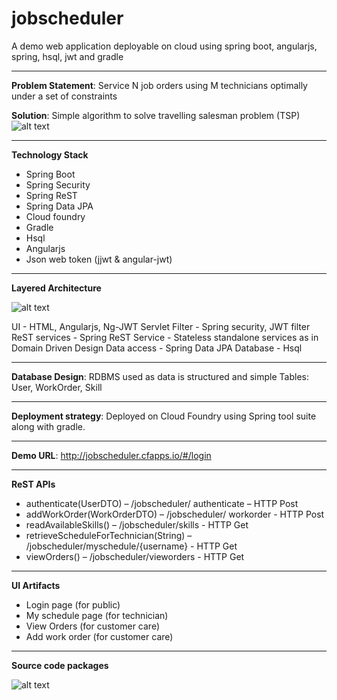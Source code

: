 # jobscheduler
A demo web application deployable on cloud using spring boot, angularjs, spring, hsql, jwt and gradle
***
**Problem Statement**: Service N job orders using M technicians optimally under a set of constraints

**Solution**: Simple algorithm to solve travelling salesman problem (TSP) 
![alt text](https://github.com/vinayvijay/jobscheduler/tree/master/images/tsp-solution.png "TSP Algorithm")
***
**Technology Stack** 
* Spring Boot 
* Spring Security 
* Spring ReST 
* Spring Data JPA 
* Cloud foundry 
* Gradle 
* Hsql 
* Angularjs 
* Json web token (jjwt & angular-jwt)

***

**Layered Architecture** 

![alt text](https://github.com/vinayvijay/jobscheduler/tree/master/images/architecture.png "Architecture")

  UI              - HTML, Angularjs, Ng-JWT
  Servlet Filter  - Spring security, JWT filter
  ReST services   - Spring ReST
  Service         - Stateless standalone services as in Domain Driven Design
  Data access     - Spring Data JPA
  Database        - Hsql 
***  
**Database Design**: RDBMS used as data is structured and simple
  Tables: User, WorkOrder, Skill
***
**Deployment strategy**: Deployed on Cloud Foundry using Spring tool suite along with gradle. 
***
**Demo URL**: http://jobscheduler.cfapps.io/#/login
***
**ReST APIs**
* authenticate(UserDTO) – /jobscheduler/ authenticate – HTTP Post
* addWorkOrder(WorkOrderDTO) – /jobscheduler/ workorder - HTTP Post
* readAvailableSkills() – /jobscheduler/skills - HTTP Get
* retrieveScheduleForTechnician(String) – /jobscheduler/myschedule/{username} - HTTP Get
* viewOrders() – /jobscheduler/vieworders - HTTP Get

***

**UI Artifacts**
* Login page (for public)
* My schedule page (for technician)
* View Orders (for customer care)
* Add work order (for customer care)

***
**Source code packages**

![alt text](https://github.com/vinayvijay/jobscheduler/tree/master/images/package.png "Source paackage view")
